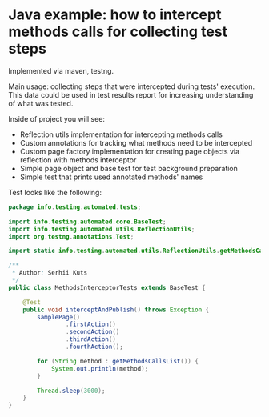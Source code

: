 Java example: how to intercept methods calls for collecting test steps
======

Implemented via maven, testng.

Main usage: collecting steps that were intercepted during tests' execution. This data could be used in
test results report for increasing understanding of what was tested.

Inside of project you will see: 
 
 - Reflection utils implementation for intercepting methods calls
 - Custom annotations for tracking what methods need to be intercepted
 - Custom page factory implementation for creating page objects via reflection with methods interceptor
 - Simple page object and base test for test background preparation
 - Simple test that prints used annotated methods' names 


Test looks like the following:
```java
package info.testing.automated.tests;

import info.testing.automated.core.BaseTest;
import info.testing.automated.utils.ReflectionUtils;
import org.testng.annotations.Test;

import static info.testing.automated.utils.ReflectionUtils.getMethodsCallsList;

/**
 * Author: Serhii Kuts
 */
public class MethodsInterceptorTests extends BaseTest {

    @Test
    public void interceptAndPublish() throws Exception {
        samplePage()
                .firstAction()
                .secondAction()
                .thirdAction()
                .fourthAction();

        for (String method : getMethodsCallsList()) {
            System.out.println(method);
        }

        Thread.sleep(3000);
    }
}
```